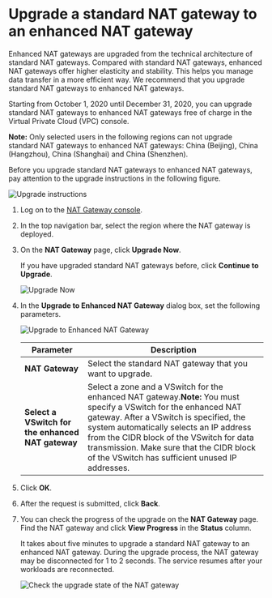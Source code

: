 # Upgrade a standard NAT gateway to an enhanced NAT gateway

Enhanced NAT gateways are upgraded from the technical architecture of standard NAT gateways. Compared with standard NAT gateways, enhanced NAT gateways offer higher elasticity and stability. This helps you manage data transfer in a more efficient way. We recommend that you upgrade standard NAT gateways to enhanced NAT gateways.

Starting from October 1, 2020 until December 31, 2020, you can upgrade standard NAT gateways to enhanced NAT gateways free of charge in the Virtual Private Cloud \(VPC\) console.

**Note:** Only selected users in the following regions can not upgrade standard NAT gateways to enhanced NAT gateways: China \(Beijing\), China \(Hangzhou\), China \(Shanghai\) and China \(Shenzhen\).

Before you upgrade standard NAT gateways to enhanced NAT gateways, pay attention to the upgrade instructions in the following figure.

![Upgrade instructions](https://static-aliyun-doc.oss-accelerate.aliyuncs.com/assets/img/en-US/0082659951/p147943.png)

1.  Log on to the [NAT Gateway console](https://vpc.console.aliyun.com/nat).

2.  In the top navigation bar, select the region where the NAT gateway is deployed.

3.  On the **NAT Gateway** page, click **Upgrade Now**.

    If you have upgraded standard NAT gateways before, click **Continue to Upgrade**.

    ![Upgrade Now](https://static-aliyun-doc.oss-accelerate.aliyuncs.com/assets/img/en-US/6618369951/p146934.png)

4.  In the **Upgrade to Enhanced NAT Gateway** dialog box, set the following parameters.

    ![Upgrade to Enhanced NAT Gateway](https://static-aliyun-doc.oss-accelerate.aliyuncs.com/assets/img/en-US/7307773061/p148992.png)

    |Parameter|Description|
    |---------|-----------|
    |**NAT Gateway**|Select the standard NAT gateway that you want to upgrade.|
    |**Select a VSwitch for the enhanced NAT gateway**|Select a zone and a VSwitch for the enhanced NAT gateway.**Note:** You must specify a VSwitch for the enhanced NAT gateway. After a VSwitch is specified, the system automatically selects an IP address from the CIDR block of the VSwitch for data transmission. Make sure that the CIDR block of the VSwitch has sufficient unused IP addresses. |

5.  Click **OK**.

6.  After the request is submitted, click **Back**.

7.  You can check the progress of the upgrade on the **NAT Gateway** page. Find the NAT gateway and click **View Progress** in the **Status** column.

    It takes about five minutes to upgrade a standard NAT gateway to an enhanced NAT gateway. During the upgrade process, the NAT gateway may be disconnected for 1 to 2 seconds. The service resumes after your workloads are reconnected.

    ![Check the upgrade state of the NAT gateway](https://static-aliyun-doc.oss-accelerate.aliyuncs.com/assets/img/en-US/6618369951/p147358.png)


